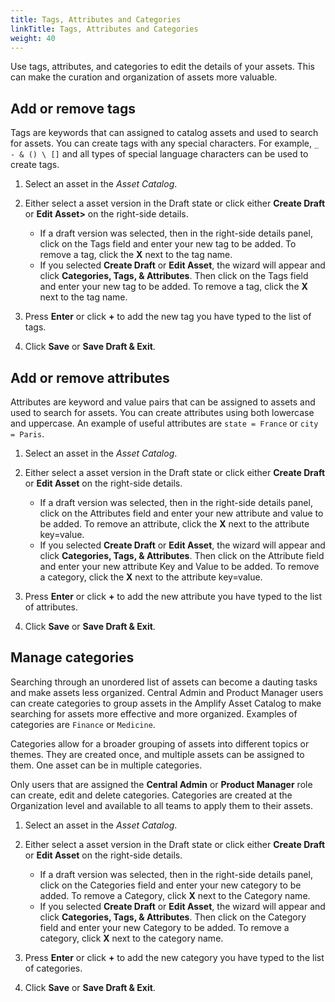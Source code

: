 ```yaml
---
title: Tags, Attributes and Categories
linkTitle: Tags, Attributes and Categories
weight: 40
---
```

Use tags, attributes, and categories to edit the details of your assets. This can make the curation and organization of assets more valuable.

## Add or remove tags

Tags are keywords that can assigned to catalog assets and used to search for assets. You can create tags with any special characters. For example, `_ - & () \ []` and all types of special language characters can be used to create tags.

1. Select an asset in the *Asset Catalog*.
2. Either select a asset version in the Draft state or click either **Create Draft** or **Edit Asset>** on the right-side details.

    * If a draft version was selected, then in the right-side details panel, click on the Tags field and enter your new tag to be added. To remove a tag, click the **X** next to the tag name.
    * If you selected **Create Draft** or **Edit Asset**, the wizard will appear and click **Categories, Tags, & Attributes**. Then click on the Tags field and enter your new tag to be added. To remove a tag, click the **X** next to the tag name.

3. Press **Enter** or click **+** to add the new tag you have typed to the list of tags.
4. Click **Save** or **Save Draft & Exit**.

## Add or remove attributes

Attributes are keyword and value pairs that can be assigned to assets and used to search for assets. You can create attributes using both lowercase and uppercase. An example of useful attributes are `state = France` or `city = Paris`.

1. Select an asset in the *Asset Catalog*.
2. Either select a asset version in the Draft state or click either **Create Draft** or **Edit Asset** on the right-side details.

    * If a draft version was selected, then in the right-side details panel, click on the Attributes field and enter your new attribute and value to be added. To remove an attribute, click the **X** next to the attribute key=value.
    * If you selected **Create Draft** or **Edit Asset**, the wizard will appear and click **Categories, Tags, & Attributes**. Then click on the Attribute field and enter your new attribute Key and Value to be added.  To remove a category, click the **X** next to the attribute key=value.

3. Press **Enter** or click **+** to add the new attribute you have typed to the list of attributes.
4. Click **Save** or **Save Draft & Exit**.

## Manage categories

Searching through an unordered list of assets can become a dauting tasks and make assets less organized. Central Admin and Product Manager users can create categories to group assets in the Amplify Asset Catalog to make searching for assets more effective and more organized. Examples of categories are `Finance` or `Medicine`.

Categories allow for a broader grouping of assets into different topics or themes. They are created once, and multiple assets can be assigned to them. One asset can be in multiple categories.

Only users that are assigned the **Central Admin** or **Product Manager** role can create, edit and delete categories. Categories are created at the Organization level and available to all teams to apply them to their assets.

1. Select an asset in the *Asset Catalog*.
2. Either select a asset version in the Draft state or click either **Create Draft** or **Edit Asset** on the right-side details.

    * If a draft version was selected, then in the right-side details panel, click on the Categories field and enter your new category to be added. To remove a Category, click **X** next to the Category name.
    * If you selected **Create Draft** or **Edit Asset**, the wizard will appear and click **Categories, Tags, & Attributes**. Then click on the Category field and enter your new Category to be added. To remove a category, click **X** next to the category name.

3. Press **Enter** or click **+** to add the new category you have typed to the list of categories.
4. Click **Save** or **Save Draft & Exit**.
